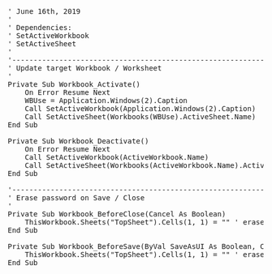 <pre>
' June 16th, 2019
'
' Dependencies:
' SetActiveWorkbook
' SetActiveSheet
'
'-----------------------------------------------------------------------------
' Update target Workbook / Worksheet
'
Private Sub Workbook_Activate()
    On Error Resume Next
    WBUse = Application.Windows(2).Caption
    Call SetActiveWorkbook(Application.Windows(2).Caption)
    Call SetActiveSheet(Workbooks(WBUse).ActiveSheet.Name)
End Sub

Private Sub Workbook_Deactivate()
    On Error Resume Next
    Call SetActiveWorkbook(ActiveWorkbook.Name)
    Call SetActiveSheet(Workbooks(ActiveWorkbook.Name).ActiveSheet.Name)
End Sub

'------------------------------------------------------------------------------
' Erase password on Save / Close
'
Private Sub Workbook_BeforeClose(Cancel As Boolean)
    ThisWorkbook.Sheets("TopSheet").Cells(1, 1) = "" ' erase password
End Sub

Private Sub Workbook_BeforeSave(ByVal SaveAsUI As Boolean, Cancel As Boolean)
    ThisWorkbook.Sheets("TopSheet").Cells(1, 1) = "" ' erase password
End Sub
</pre>
